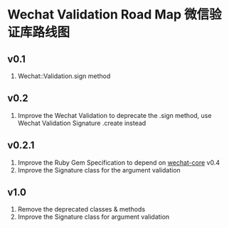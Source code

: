 # Wechat Validation Road Map 微信验证库路线图

## v0.1
1. Wechat::Validation.sign method

## v0.2
1. Improve the Wechat Validation to deprecate the .sign method, use Wechat Validation Signature .create instead

## v0.2.1
1. Improve the Ruby Gem Specification to depend on [wechat-core](https://github.com/topbitdu/wechat-core) v0.4
2. Improve the Signature class for the argument validation

## v1.0
1. Remove the deprecated classes & methods
2. Improve the Signature class for argument validation
